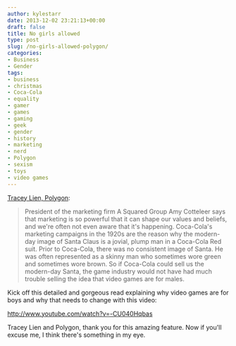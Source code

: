 ```yaml
---
author: kylestarr
date: 2013-12-02 23:21:13+00:00
draft: false
title: No girls allowed
type: post
slug: /no-girls-allowed-polygon/
categories:
- Business
- Gender
tags:
- business
- christmas
- Coca-Cola
- equality
- gamer
- games
- gaming
- geek
- gender
- history
- marketing
- nerd
- Polygon
- sexism
- toys
- video games
---
```




[Tracey Lien, Polygon](http://www.polygon.com/features/2013/12/2/5143856/no-girls-allowed):

> President of the marketing firm A Squared Group Amy Cotteleer says that marketing is so powerful that it can shape our values and beliefs, and we're often not even aware that it's happening. Coca-Cola's marketing campaigns in the 1920s are the reason why the modern-day image of Santa Claus is a jovial, plump man in a Coca-Cola Red suit. Prior to Coca-Cola, there was no consistent image of Santa. He was often represented as a skinny man who sometimes wore green and sometimes wore brown. So if Coca-Cola could sell us the modern-day Santa, the game industry would not have had much trouble selling the idea that video games are for males.

Kick off this detailed and gorgeous read explaining why video games are for boys and why that needs to change with this video:

<http://www.youtube.com/watch?v=-CU040Hqbas>

Tracey Lien and Polygon, thank you for this amazing feature. Now if you'll excuse me, I think there's something in my eye.
